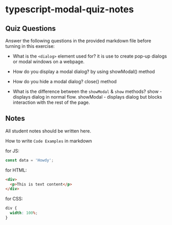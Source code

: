 # typescript-modal-quiz-notes

## Quiz Questions

Answer the following questions in the provided markdown file before turning in this exercise:

- What is the `<dialog>` element used for?
  it is use to create pop-up dialogs or modal windows on a webpage.

- How do you display a modal dialog?
  by using showModal() method

- How do you hide a modal dialog?
  close() method

- What is the difference between the `showModal` & `show` methods?
  show - displays dialog in normal flow.
  showModal - displays dialog but blocks interaction with the rest of the page.

## Notes

All student notes should be written here.

How to write `Code Examples` in markdown

for JS:

```javascript
const data = 'Howdy';
```

for HTML:

```html
<div>
  <p>This is text content</p>
</div>
```

for CSS:

```css
div {
  width: 100%;
}
```
